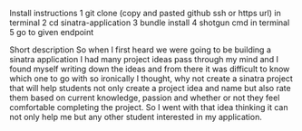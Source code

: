 Install instructions
1 git clone (copy and pasted github ssh or https url) in terminal
2 cd sinatra-application
3 bundle install 
4 shotgun cmd in terminal
5 go to given endpoint

Short description
So when I first heard we were going to be building a sinatra application I had many project ideas pass through my mind and I found myself writing down the ideas and from there it was difficult to know which one to go with so ironically I thought, why not create a sinatra project that will help students not only create a project idea and name but also rate them based on current knowledge, passion and whether or not they feel comfortable completing the project. So I went with that idea thinking it can not only help me but any other student interested in my application.




